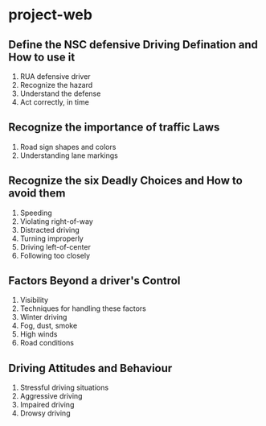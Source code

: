 # project-web
## Define the NSC defensive Driving Defination and How to use it
1) RUA defensive driver
2) Recognize the hazard
3) Understand the defense
4) Act correctly, in time

## Recognize the importance of traffic Laws
1) Road sign shapes and colors
2) Understanding lane markings

## Recognize the six Deadly Choices and How to avoid them
1) Speeding
2) Violating right-of-way
3) Distracted driving
4) Turning improperly
5) Driving left-of-center
6) Following too closely

## Factors Beyond a driver's Control
1) Visibility
2) Techniques for handling these factors
3) Winter driving
4) Fog, dust, smoke
5) High winds
6) Road conditions

## Driving Attitudes and Behaviour
1) Stressful driving situations
2) Aggressive driving
3) Impaired driving
4) Drowsy driving
